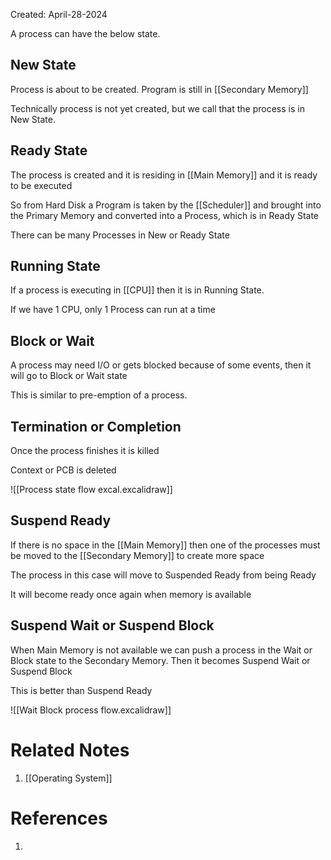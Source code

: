 Created: April-28-2024

A process can have the below state.
## New State

Process is about to be created. Program is still in [[Secondary Memory]]

Technically process is not yet created, but we call that the process is in New State.
## Ready State

The process is created and it is residing in [[Main Memory]] and it is ready to be executed

So from Hard Disk a Program is taken by the [[Scheduler]] and brought into the Primary Memory and converted into a Process, which is in Ready State

There can be many Processes in New or Ready State
## Running State

If a process is executing in [[CPU]] then it is in Running State.

If we have 1 CPU, only 1 Process can run at a time
## Block or Wait

A process may need I/O or gets blocked because of some events, then it will go to Block or Wait state

This is similar to pre-emption of a process.
## Termination or Completion

Once the process finishes it is killed

Context or PCB is deleted

![[Process state flow excal.excalidraw]]
## Suspend Ready

If there is no space in the [[Main Memory]] then one of the processes must be moved to the [[Secondary Memory]] to create more space

The process in this case will move to Suspended Ready from being Ready

It will become ready once again when memory is available
## Suspend Wait or Suspend Block

When Main Memory is not available we can push a process in the Wait or Block state to the Secondary Memory. Then it becomes Suspend Wait or Suspend Block

This is better than Suspend Ready

![[Wait Block process flow.excalidraw]]

# Related Notes

1. [[Operating System]]
# References

1. 